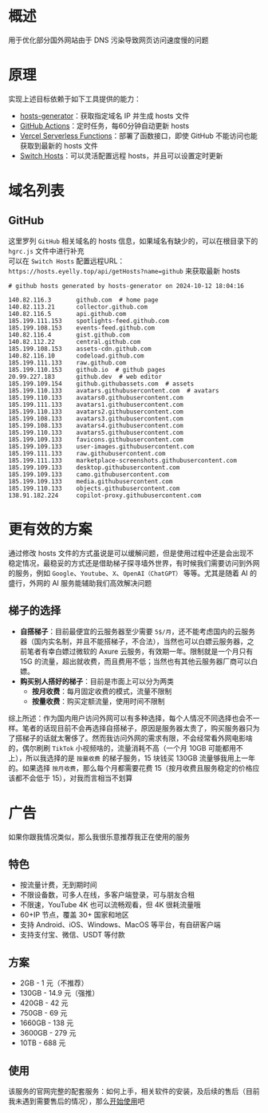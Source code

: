 
# 概述
用于优化部分国外网站由于 DNS 污染导致网页访问速度慢的问题
# 原理
实现上述目标依赖于如下工具提供的能力：

* [hosts-generator](https://github.com/eyelly-wu/hosts-generator)：获取指定域名 IP 并生成 hosts 文件
* [GitHub Actions](https://github.com/features/actions)：定时任务，每60分钟自动更新 hosts
* [Vercel Serverless Functions](https://vercel.com/docs/concepts/functions/serverless-functions)：部署了函数接口，即使 GitHub 不能访问也能获取到最新的 hosts 文件
* [Switch Hosts](https://swh.app/zh)：可以灵活配置远程 hosts，并且可以设置定时更新


# 域名列表

## GitHub
这里罗列 `GitHub` 相关域名的 hosts 信息，如果域名有缺少的，可以在根目录下的 `hgrc.js` 文件中进行补充<br />可以在 `Switch Hosts` 配置远程URL：`https://hosts.eyelly.top/api/getHosts?name=github` 来获取最新 hosts
```text
# github hosts generated by hosts-generator on 2024-10-12 18:04:16

140.82.116.3       github.com  # home page
140.82.113.21      collector.github.com  
140.82.116.5       api.github.com  
185.199.111.153    spotlights-feed.github.com  
185.199.108.153    events-feed.github.com  
140.82.116.4       gist.github.com  
140.82.112.22      central.github.com  
185.199.108.153    assets-cdn.github.com  
140.82.116.10      codeload.github.com  
185.199.111.133    raw.github.com  
185.199.110.153    github.io  # github pages
20.99.227.183      github.dev  # web editor
185.199.109.154    github.githubassets.com  # assets
185.199.110.133    avatars.githubusercontent.com  # avatars
185.199.110.133    avatars0.githubusercontent.com  
185.199.111.133    avatars1.githubusercontent.com  
185.199.110.133    avatars2.githubusercontent.com  
185.199.108.133    avatars3.githubusercontent.com  
185.199.108.133    avatars4.githubusercontent.com  
185.199.110.133    avatars5.githubusercontent.com  
185.199.109.133    favicons.githubusercontent.com  
185.199.109.133    user-images.githubusercontent.com  
185.199.111.133    raw.githubusercontent.com  
185.199.111.133    marketplace-screenshots.githubusercontent.com  
185.199.109.133    desktop.githubusercontent.com  
185.199.109.133    camo.githubusercontent.com  
185.199.109.133    media.githubusercontent.com  
185.199.110.133    objects.githubusercontent.com  
138.91.182.224     copilot-proxy.githubusercontent.com  
```

# 更有效的方案
通过修改 hosts 文件的方式虽说是可以缓解问题，但是使用过程中还是会出现不稳定情况，最稳妥的方式还是借助梯子探寻墙外世界，有时候我们需要访问到外网的服务，例如 `Google`、`Youtube`、`X`、`OpenAI（ChatGPT）` 等等。尤其是随着 AI 的盛行，外网的 AI 服务能辅助我们高效解决问题<br />
## 梯子的选择

* <b>自搭梯子</b>：目前最便宜的云服务器至少需要 `5$/月`，还不能考虑国内的云服务器（国内实名制，并且不能搭梯子，不合法），当然也可以白嫖云服务器，之前笔者有幸白嫖过微软的 Axure 云服务，有效期一年。限制就是一个月只有 15G 的流量，超出就收费，而且费用不低；当然也有其他云服务器厂商可以白嫖。
* <b>购买别人搭好的梯子</b>：目前是市面上可以分为两类
   * <b>按月收费</b>：每月固定收费的模式，流量不限制
   * <b>按量收费</b>：购买定额流量，使用时间不限制

综上所述：作为国内用户访问外网可以有多种选择，每个人情况不同选择也会不一样。笔者的话现目前不会再选择自搭梯子，原因是服务器太贵了，购买服务器只为了搭梯子的话就太奢侈了。然而我访问外网的需求有限，不会经常看外网电影啥的，偶尔刷刷 `TikTok` 小视频啥的，流量消耗不高（一个月 10GB 可能都用不上），所以我选择的是 `按量收费` 的梯子服务，15 块钱买 130GB 流量够我用上一年的。如果选择 `按月收费`，那么每个月都需要花费 15（按月收费且服务稳定的价格应该都不会低于 15），对我而言相当不划算
# 广告
如果你跟我情况类似，那么我很乐意推荐我正在使用的服务
## 特色

* 按流量计费，无到期时间
* 不限设备数，可多人在线，多客户端登录，可与朋友合租
* 不限速，YouTube 4K 也可以流畅观看，但 4K 很耗流量哦
* 60+IP  节点，覆盖 30+ 国家和地区
* 支持 Android、iOS、Windows、MacOS 等平台，有自研客户端
* 支持支付宝、微信、USDT 等付款


## 方案

* 2GB - 1 元（不推荐）
* 130GB - 14.9 元（强推）
* 420GB - 42 元
* 750GB - 69 元
* 1660GB - 138 元
* 3600GB - 279 元
* 10TB - 688 元


## 使用
该服务的官网完整的配套服务：如何上手，相关软件的安装，及后续的售后（目前我未遇到需要售后的情况），那么[开始使用](https://mojie.app/register?aff=yqKCB1qB)吧